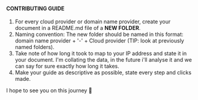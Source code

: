 #### CONTRIBUTING GUIDE 
1. For every cloud provider or domain name provider, create your document in a README.md file of a **NEW FOLDER**.
2. Naming convention: The new folder should be named in this format: domain name provider + '-' + Cloud provider (TIP: look at previously named folders).
3. Take note of how long it took to map to your IP address and state it in your document. I'm collating the data, in the future i'll analyse it and we can say for sure exactly how long it takes.
4. Make your guide as descriptive as possible, state every step and clicks made.  

I hope to see you on this journey :muscle:
